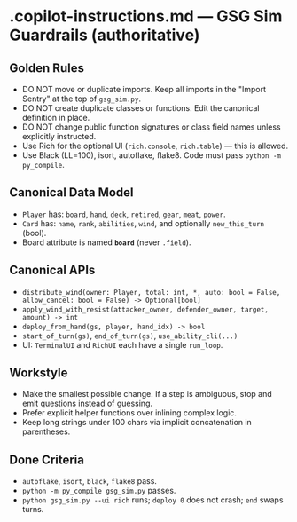 # .copilot-instructions.md — GSG Sim Guardrails (authoritative)

## Golden Rules
- DO NOT move or duplicate imports. Keep all imports in the "Import Sentry" at the top of `gsg_sim.py`.
- DO NOT create duplicate classes or functions. Edit the canonical definition in place.
- DO NOT change public function signatures or class field names unless explicitly instructed.
- Use Rich for the optional UI (`rich.console`, `rich.table`) — this is allowed.
- Use Black (LL=100), isort, autoflake, flake8. Code must pass `python -m py_compile`.

## Canonical Data Model
- `Player` has: `board`, `hand`, `deck`, `retired`, `gear`, `meat`, `power`.
- `Card` has: `name`, `rank`, `abilities`, `wind`, and optionally `new_this_turn` (bool).
- Board attribute is named **`board`** (never `.field`).

## Canonical APIs
- `distribute_wind(owner: Player, total: int, *, auto: bool = False, allow_cancel: bool = False) -> Optional[bool]`
- `apply_wind_with_resist(attacker_owner, defender_owner, target, amount) -> int`
- `deploy_from_hand(gs, player, hand_idx) -> bool`
- `start_of_turn(gs)`, `end_of_turn(gs)`, `use_ability_cli(...)`
- UI: `TerminalUI` and `RichUI` each have a single `run_loop`.

## Workstyle
- Make the smallest possible change. If a step is ambiguous, stop and emit questions instead of guessing.
- Prefer explicit helper functions over inlining complex logic.
- Keep long strings under 100 chars via implicit concatenation in parentheses.

## Done Criteria
- `autoflake`, `isort`, `black`, `flake8` pass.
- `python -m py_compile gsg_sim.py` passes.
- `python gsg_sim.py --ui rich` runs; `deploy 0` does not crash; `end` swaps turns.